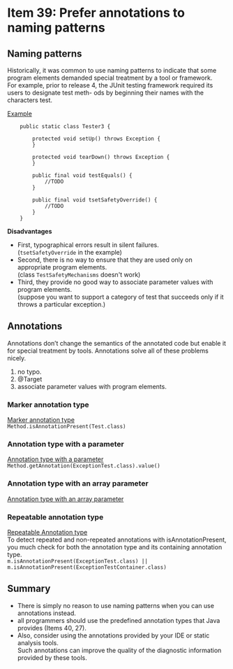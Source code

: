 # Item 39: Prefer annotations to naming patterns

## Naming patterns

Historically, it was common to use naming patterns to indicate that some program elements demanded special treatment by a tool or framework.   
For example, prior to release 4, the JUnit testing framework required its users to designate test meth- ods by beginning their names with the characters test.

[Example](../main/src/java/com/effectivejava/ch06_enums_annotations/Item39_1_NameingPattern.java)

```
    public static class Tester3 {

        protected void setUp() throws Exception {
        }

        protected void tearDown() throws Exception {
        }
        
        public final void testEquals() {
            //TODO
        }

        public final void tsetSafetyOverride() {
            //TODO
        }
    }
```

**Disadvantages**
- First, typographical errors result in silent failures.   
(`tsetSafetyOverride` in the example)
- Second, there is no way to ensure that they are used only on appropriate program elements.   
(class `TestSafetyMechanisms` doesn't work)
- Third, they provide no good way to associate parameter values with program elements.  
(suppose you want to support a category of test that succeeds only if it throws a particular exception.)

## Annotations
Annotations don’t change the semantics of the annotated code but enable it for special treatment by tools.
Annotations solve all of these problems nicely.

1) no typo.
2) @Target
3) associate parameter values with program elements.

### Marker annotation type
[Marker annotation type](../main/src/java/com/effectivejava/ch06_enums_annotations/Item39_2_MarkerAnnotations.java)   
`Method.isAnnotationPresent(Test.class)`

### Annotation type with a parameter
[Annotation type with a parameter](../main/src/java/com/effectivejava/ch06_enums_annotations/Item39_3_AnnotationsParam.java)  
`Method.getAnnotation(ExceptionTest.class).value()`

### Annotation type with an array parameter
[Annotation type with an array parameter](../main/src/java/com/effectivejava/ch06_enums_annotations/Item39_4_AnnotationsArrayParam.java)     

### Repeatable annotation type
[Repeatable Annotation type](../main/src/java/com/effectivejava/ch06_enums_annotations/Item39_5_RepeatableAnnotations.java)     
To detect repeated and non-repeated annotations with isAnnotationPresent, you much check for both the annotation type and its containing annotation type.   
`m.isAnnotationPresent(ExceptionTest.class)
|| m.isAnnotationPresent(ExceptionTestContainer.class)`


## Summary

- There is simply no reason to use naming patterns when you can use annotations instead.
- all programmers should use the predefined annotation types that Java provides (Items 40, 27). 
- Also, consider using the annotations provided by your IDE or static analysis tools.   
Such annotations can improve the quality of the diagnostic information provided by these tools.






